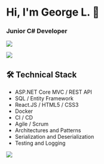 # Hi, I'm George L. 👋
### Junior C# Developer

<p>
       <a href="https://t.me/GeorgeLofenfeld">
              <img src="https://img.shields.io/badge/Telegram-2CA5E0?style=for-the-badge&logo=telegram&logoColor=white"/>
       </a>
</p>
<p>
       <a href='mailto:georgelofenfeld@gmail.com'>
              <img src="https://img.shields.io/badge/Gmail-D14836?style=for-the-badge&logo=gmail&logoColor=white"/>
       </a>
</p>

## 🛠 Technical Stack
*   ASP.NET Core MVC / REST API 
*   SQL / Entity Framework
*   React.JS / HTML5 / CSS3
*   Docker
*   CI / CD
*   Agile / Scrum
*   Architectures and Patterns
*   Serialization and Deserialization
*   Testing and Logging

<div>
       <img src="https://komarev.com/ghpvc/?username=GeorgeLofenfeld&color=brightgreen">
</div>
